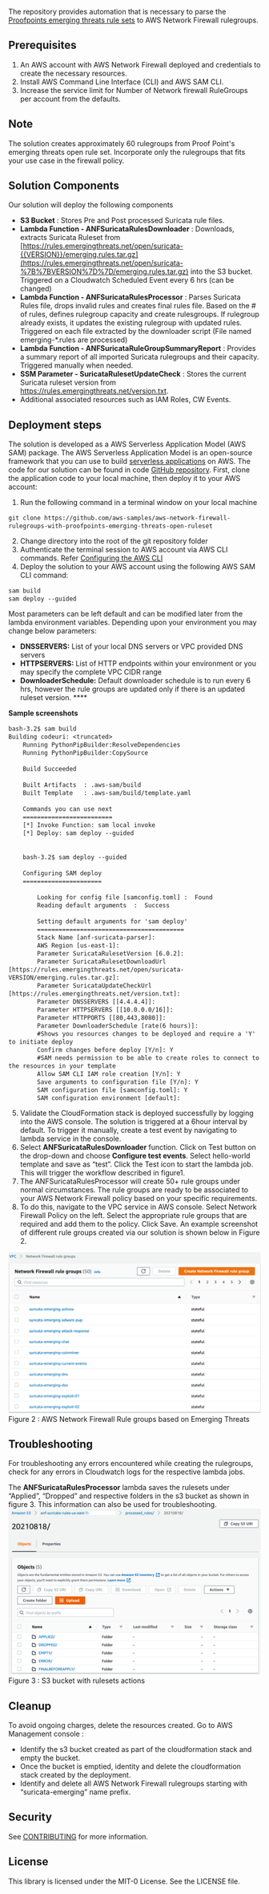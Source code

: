 The repository provides automation that is necessary to parse the [Proofpoints emerging threats rule sets](https://rules.emergingthreats.net/open/suricata/rules/) to AWS Network Firewall rulegroups. 

## Prerequisites

1. An AWS account with AWS Network Firewall deployed and credentials to create the necessary resources.
2. Install AWS Command Line Interface (CLI) and AWS SAM CLI.
3. Increase the service limit for Number of Network firewall RuleGroups per account from the defaults.

## Note
The solution creates approximately 60 rulegroups from Proof Point's emerging threats open rule set. Incorporate only the rulegroups that fits your use case in the firewall policy. 

## Solution Components

Our solution will deploy the following components

* **S3 Bucket** : Stores Pre and Post processed Suricata rule files.
* **Lambda Function - ANFSuricataRulesDownloader** : Downloads, extracts Suricata Ruleset from [https://rules.emergingthreats.net/open/suricata-{{VERSION}}/emerging.rules.tar.gz](https://rules.emergingthreats.net/open/suricata-%7B%7BVERSION%7D%7D/emerging.rules.tar.gz) into the S3 bucket. Triggered on a Cloudwatch Scheduled Event every 6 hrs (can be changed)
* **Lambda Function - ANFSuricataRulesProcessor** : Parses Suricata Rules file, drops invalid rules and creates final rules file. Based on the # of rules, defines rulegroup capacity and create rulesgroups. If rulegroup already exists, it updates the existing rulegroup with updated rules. Triggered on each file extracted by the downloader script (File named emerging-*.rules are processed)
* **Lambda Function - ANFSuricataRuleGroupSummaryReport** : Provides a summary report of all imported Suricata rulegroups and their capacity. Triggered manually when needed.
* **SSM Parameter - SuricataRulesetUpdateCheck** : Stores the current Suricata ruleset version from https://rules.emergingthreats.net/version.txt.
* Additional associated resources such as IAM Roles, CW Events.

## Deployment steps

The  solution is developed as a AWS Serverless Application Model (AWS SAM) package. The AWS Serverless Application Model is an open-source framework that you can use to build [serverless applications](https://aws.amazon.com/serverless/) on AWS. The code for our solution can be found in code [GitHub repository](https://gitlab.aws.dev/technical-delivery-kits/networking-content-delivery/network-firewall-deployment/-/tree/master/emerging-threats-parser). First, clone the application code to your local machine, then deploy it to your AWS account:

1. Run the following command in a terminal window on your local machine
```
git clone https://github.com/aws-samples/aws-network-firewall-rulegroups-with-proofpoints-emerging-threats-open-ruleset
```
2. Change directory into the root of the git repository folder
3. Authenticate the terminal session to AWS account via AWS CLI commands. Refer [Configuring the AWS CLI](https://docs.aws.amazon.com/cli/latest/userguide/cli-chap-configure.html)
4. Deploy the solution to your AWS account using the following AWS SAM CLI command:
```
sam build
sam deploy --guided
```
Most parameters can be left default and can be modified later from the lambda environment variables. Depending upon your environment you may change below parameters:

* **DNSSERVERS:** List of your local DNS servers or VPC provided DNS servers
* **HTTPSERVERS:** List of HTTP endpoints within your environment or you may specify the complete VPC CIDR range
* **DownloaderSchedule:** Default downloader schedule is to run every 6 hrs, however the rule groups are updated only if there is an updated ruleset version. **** 

**Sample screenshots**

```
bash-3.2$ sam build
Building codeuri: <truncated>
    Running PythonPipBuilder:ResolveDependencies
    Running PythonPipBuilder:CopySource
    
    Build Succeeded
    
    Built Artifacts  : .aws-sam/build
    Built Template   : .aws-sam/build/template.yaml
    
    Commands you can use next
    =========================
    [*] Invoke Function: sam local invoke
    [*] Deploy: sam deploy --guided
    
    
    bash-3.2$ sam deploy --guided
    
    Configuring SAM deploy
    ======================
    
        Looking for config file [samconfig.toml] :  Found
        Reading default arguments  :  Success
    
        Setting default arguments for 'sam deploy'
        =========================================
        Stack Name [anf-suricata-parser]:
        AWS Region [us-east-1]:
        Parameter SuricataRulesetVersion [6.0.2]:
        Parameter SuricataRulesetDownloadUrl [https://rules.emergingthreats.net/open/suricata-VERSION/emerging.rules.tar.gz]:
        Parameter SuricataUpdateCheckUrl [https://rules.emergingthreats.net/version.txt]:
        Parameter DNSSERVERS [[4.4.4.4]]:
        Parameter HTTPSERVERS [[10.0.0.0/16]]:
        Parameter HTTPPORTS [[80,443,8080]]:
        Parameter DownloaderSchedule [rate(6 hours)]:
        #Shows you resources changes to be deployed and require a 'Y' to initiate deploy
        Confirm changes before deploy [Y/n]: Y
        #SAM needs permission to be able to create roles to connect to the resources in your template
        Allow SAM CLI IAM role creation [Y/n]: Y
        Save arguments to configuration file [Y/n]: Y
        SAM configuration file [samconfig.toml]: Y
        SAM configuration environment [default]:
```

5. Validate the CloudFormation stack is deployed successfully by logging into the AWS console. The solution is triggered at a 6hour interval by default. To trigger it manually, create a test event by navigating to lambda service in the console.  
6. Select **ANFSuricataRulesDownloader** function. Click on Test button on the drop-down and choose **Configure test events**. Select hello-world template and save as “test”. Click the Test icon to start the lambda job. This will trigger the workflow described in figure1.
7. The ANFSuricataRulesProcessor will create 50+ rule groups under normal circumstances. The rule groups are ready to be associated to your AWS Network Firewall policy based on your specific requirements. 
8. To do this, navigate to the VPC service in AWS console. Select Network Firewall Policy on the left. Select the appropriate rule groups that are required and add them to the policy. Click Save. An example screenshot of different rule groups created via our solution is shown below in Figure 2.  


![Image: Rulegroups](images/rulegroups.png)
Figure 2 : AWS Network Firewall Rule groups based on Emerging Threats


## Troubleshooting

For troubleshooting any errors encountered while creating the rulegroups, check for any errors in Cloudwatch logs for the respective lambda jobs. 

The **ANFSuricataRulesProcessor** lambda saves the rulesets under “Applied”, “Dropped” and respective folders in the s3 bucket as shown in figure 3. This information can also be used for troubleshooting. 
![Image: s3folderstructure.png](images/s3bucketfolders.png)
Figure 3 : S3 bucket with rulesets actions

## Cleanup

To avoid ongoing charges, delete the resources created. Go to AWS Management console : 

* Identify the s3 bucket created as part of the cloudformation stack and empty the bucket. 
* Once the bucket is emptied, identity and delete the cloudformation stack created by the deployment. 
* Identify and delete all AWS Network Firewall rulegroups starting with “suricata-emerging” name prefix. 

## Security

See [CONTRIBUTING](CONTRIBUTING.md#security-issue-notifications) for more information.

## License

This library is licensed under the MIT-0 License. See the LICENSE file.

